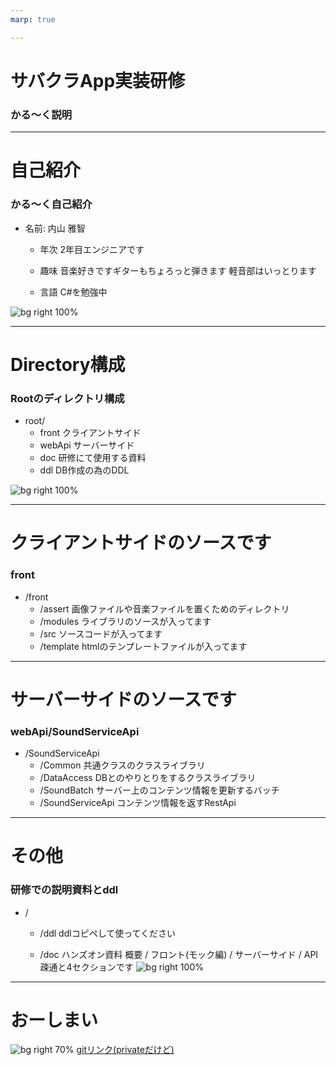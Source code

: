```yaml
---
marp: true

---
```

<!-- page_number: true -->

# サバクラApp実装研修
### かる～く説明



---

# 自己紹介
### かる～く自己紹介

- 名前: 内山 雅智
    - 年次
    2年目エンジニアです

    - 趣味
    音楽好きですギターもちょろっと弾きます
    軽音部はいっとります

    - 言語
    C#を勉強中

![bg right 100%](https://pbs.twimg.com/media/CKm3tfvUwAA1XBT.png)

---

# Directory構成
###  Rootのディレクトリ構成
- root/
    - front
    クライアントサイド
    - webApi
    サーバーサイド
    - doc
    研修にて使用する資料
    - ddl
    DB作成の為のDDL
    
![bg right 100%](https://stickershop.line-scdn.net/stickershop/v1/product/1448302/LINEStorePC/main.png;compress=true)


---

#  クライアントサイドのソースです
### front
- /front
    - /assert
画像ファイルや音楽ファイルを置くためのディレクトリ
    - /modules
    ライブラリのソースが入ってます
    - /src
    ソースコードが入ってます
    - /template
    htmlのテンプレートファイルが入ってます

---

#  サーバーサイドのソースです
### webApi/SoundServiceApi
- /SoundServiceApi
    - /Common
    共通クラスのクラスライブラリ
    - /DataAccess
    DBとのやりとりをするクラスライブラリ
    - /SoundBatch
    サーバー上のコンテンツ情報を更新するバッチ
    - /SoundServiceApi
    コンテンツ情報を返すRestApi

---

# その他
###  研修での説明資料とddl
- /
    - /ddl
    ddlコピペして使ってください

    - /doc
    ハンズオン資料
    概要 / フロント(モック編) / サーバーサイド / API疎通と4セクションです
![bg right 100%](https://www.omg-ox.org/wp-content/uploads/2018/05/20160808195558-1.png)
<!-- ![bg right 70%](https://static.comic-walker.com/sp/uploadimage/characters/2252.jpg) -->


---
# おーしまい


![bg right 70%](https://pbs.twimg.com/profile_images/1109130191220011009/deItWDi7_400x400.jpg)
[gitリンク(privateだけど)](https://github.com/muchiyama/cf_training)


